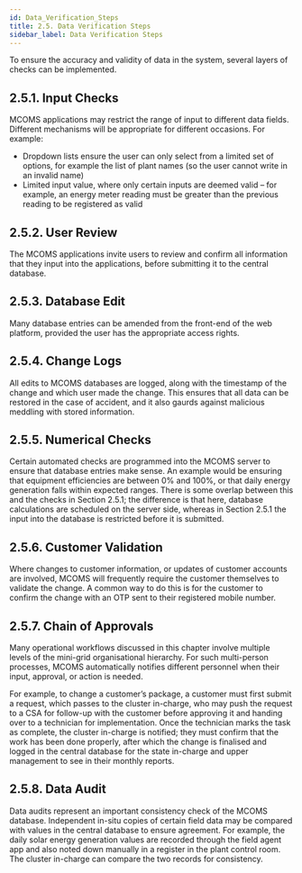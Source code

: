 ```yaml
---
id: Data_Verification_Steps
title: 2.5. Data Verification Steps
sidebar_label: Data Verification Steps
---
```


To ensure the accuracy and validity of data in the system, several layers of checks can be implemented.

## 2.5.1. Input Checks
MCOMS applications may restrict the range of input to different data fields. Different mechanisms will be appropriate for different occasions. For example:

* Dropdown lists ensure the user can only select from a limited set of options, for example the list of plant names (so the user cannot write in an invalid name)
* Limited input value, where only certain inputs are deemed valid – for example, an energy meter reading must be greater than the previous reading to be registered as valid

## 2.5.2. User Review
The MCOMS applications invite users to review and confirm all information that they input into the applications, before submitting it to the central database.

## 2.5.3. Database Edit
Many database entries can be amended from the front-end of the web platform, provided the user has the appropriate access rights.

## 2.5.4. Change Logs
All edits to MCOMS databases are logged, along with the timestamp of the change and which user made the change. This ensures that all data can be restored in the case of accident, and it also gaurds against malicious meddling with stored information.

## 2.5.5. Numerical Checks
Certain automated checks are programmed into the MCOMS server to ensure that database entries make sense. An example would be ensuring that equipment efficiencies are between 0% and 100%, or that daily energy generation falls within expected ranges. There is some overlap between this and the checks in Section 2.5.1; the difference is that here, database calculations are scheduled on the server side, whereas in Section 2.5.1 the input into the database is restricted before it is submitted.

## 2.5.6. Customer Validation
Where changes to customer information, or updates of customer accounts are involved, MCOMS will frequently require the customer themselves to validate the change. A common way to do this is for the customer to confirm the change with an OTP sent to their registered mobile number.

## 2.5.7. Chain of Approvals
Many operational workflows discussed in this chapter involve multiple levels of the mini-grid organisational hierarchy. For such multi-person processes, MCOMS automatically notifies different personnel when their input, approval, or action is needed.

For example, to change a customer’s package, a customer must first submit a request, which passes to the cluster in-charge, who may push the request to a CSA for follow-up with the customer before approving it and handing over to a technician for implementation. Once the technician marks the task as complete, the cluster in-charge is notified; they must confirm that the work has been done properly, after which the change is finalised and logged in the central database for the state in-charge and upper management to see in their monthly reports.


## 2.5.8. Data Audit
Data audits represent an important consistency check of the MCOMS database. Independent in-situ copies of certain field data may be compared with values in the central database to ensure agreement. For example, the daily solar energy generation values are recorded through the field agent app and also noted down manually in a register in the plant control room. The cluster in-charge can compare the two records for consistency. 